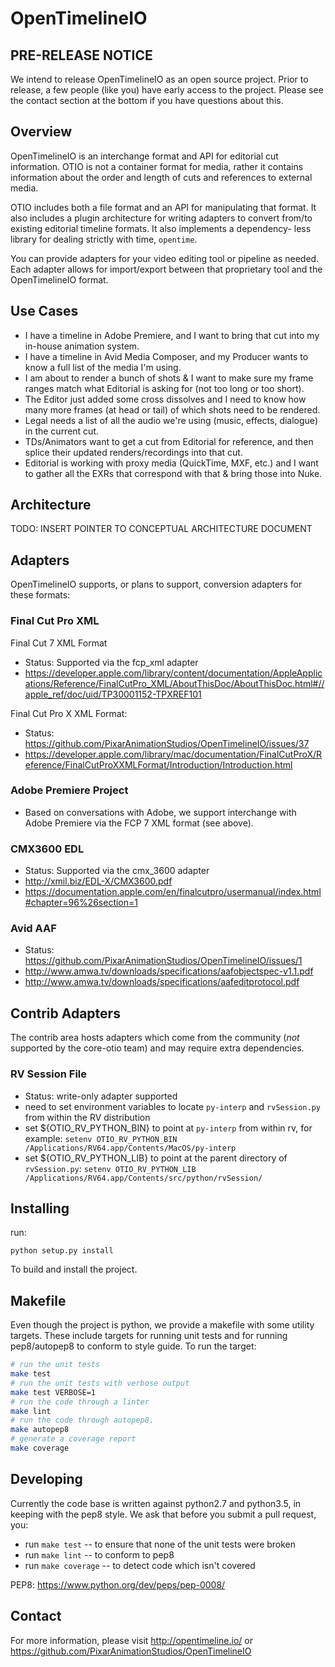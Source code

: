 OpenTimelineIO
==============

PRE-RELEASE NOTICE
-----------------

We intend to release OpenTimelineIO as an open source project. Prior to
release, a few people (like you) have early access to the project. Please see
the contact section at the bottom if you have questions about this.

Overview
--------

OpenTimelineIO is an interchange format and API for editorial cut information.
OTIO is not a container format for media, rather it contains information about
the order and length of cuts and references to external media.

OTIO includes both a file format and an API for manipulating that format.  It
also includes a plugin architecture for writing adapters to convert
from/to existing editorial timeline formats.  It also implements a dependency-
less library for dealing strictly with time, `opentime`.

You can provide adapters for your video editing tool or pipeline as needed.
Each adapter allows for import/export between that proprietary tool and the
OpenTimelineIO format.

Use Cases
---------

- I have a timeline in Adobe Premiere, and I want to bring that cut into my
    in-house animation system.
- I have a timeline in Avid Media Composer, and my Producer wants to know a
     full list of the media I'm using.
- I am about to render a bunch of shots & I want to make sure my frame ranges
    match what Editorial is asking for (not too long or too short).
- The Editor just added some cross dissolves and I need to know how many more
     frames (at head or tail) of which shots need to be rendered.
- Legal needs a list of all the audio we're using (music, effects, dialogue) in
     the current cut.
- TDs/Animators want to get a cut from Editorial for reference, and then splice
     their updated renders/recordings into that cut.
- Editorial is working with proxy media (QuickTime, MXF, etc.) and I want to
    gather all the EXRs that correspond with that & bring those into Nuke.

Architecture
------------

TODO: INSERT POINTER TO CONCEPTUAL ARCHITECTURE DOCUMENT

Adapters
--------

OpenTimelineIO supports, or plans to support, conversion adapters for these
formats:

### Final Cut Pro XML ###

Final Cut 7 XML Format
- Status: Supported via the fcp_xml adapter
-  https://developer.apple.com/library/content/documentation/AppleApplications/Reference/FinalCutPro_XML/AboutThisDoc/AboutThisDoc.html#//apple_ref/doc/uid/TP30001152-TPXREF101

Final Cut Pro X XML Format:
- Status: https://github.com/PixarAnimationStudios/OpenTimelineIO/issues/37
- https://developer.apple.com/library/mac/documentation/FinalCutProX/Reference/FinalCutProXXMLFormat/Introduction/Introduction.html

### Adobe Premiere Project ###

- Based on conversations with Adobe, we support interchange with Adobe Premiere via the FCP 7 XML format (see above).

### CMX3600 EDL ###

- Status: Supported via the cmx_3600 adapter
- http://xmil.biz/EDL-X/CMX3600.pdf
- https://documentation.apple.com/en/finalcutpro/usermanual/index.html#chapter=96%26section=1

### Avid AAF ###

- Status: https://github.com/PixarAnimationStudios/OpenTimelineIO/issues/1
- http://www.amwa.tv/downloads/specifications/aafobjectspec-v1.1.pdf
- http://www.amwa.tv/downloads/specifications/aafeditprotocol.pdf

Contrib Adapters
----------------

The contrib area hosts adapters which come from the community (_not_ supported by the core-otio team) and may require extra dependencies.

### RV Session File ###

- Status: write-only adapter supported
- need to set environment variables to locate `py-interp` and `rvSession.py` from within the RV distribution
- set ${OTIO_RV_PYTHON_BIN} to point at `py-interp` from within rv, for example:
    `setenv OTIO_RV_PYTHON_BIN /Applications/RV64.app/Contents/MacOS/py-interp`
- set ${OTIO_RV_PYTHON_LIB} to point at the parent directory of `rvSession.py`:
    `setenv OTIO_RV_PYTHON_LIB /Applications/RV64.app/Contents/src/python/rvSession/`

Installing
----------

run:
```
python setup.py install
```

To build and install the project.

Makefile
--------

Even though the project is python, we provide a makefile with some utility targets.  These include targets for running unit tests and for running pep8/autopep8 to conform to style guide.  To run the target:

```bash
# run the unit tests
make test
# run the unit tests with verbose output
make test VERBOSE=1
# run the code through a linter
make lint
# run the code through autopep8.
make autopep8
# generate a coverage report
make coverage
```

Developing
----------

Currently the code base is written against python2.7 and python3.5, in keeping with the pep8 style.  We ask that before you submit a pull request, you:

- run `make test` -- to ensure that none of the unit tests were broken
- run `make lint` -- to conform to pep8
- run `make coverage` -- to detect code which isn't covered

PEP8: https://www.python.org/dev/peps/pep-0008/

Contact
-------

For more information, please visit http://opentimeline.io/
or https://github.com/PixarAnimationStudios/OpenTimelineIO
